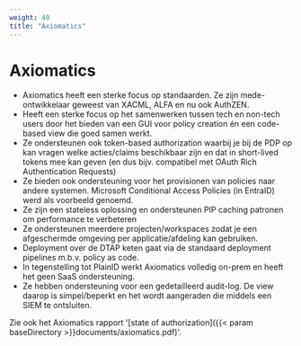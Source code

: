 ```yaml
---
weight: 40
title: "Axiomatics"
---
```


# Axiomatics

- Axiomatics heeft een sterke focus op standaarden. Ze zijn mede-ontwikkelaar geweest van XACML, ALFA en nu ook AuthZEN.
- Heeft een sterke focus op het samenwerken tussen tech en non-tech users door het bieden van een GUI voor policy creation én een code-based view die goed samen werkt.
- Ze ondersteunen ook token-based authorization waarbij je bij de PDP op kan vragen welke acties/claims beschikbaar zijn en dat in short-lived tokens mee kan geven (en dus bijv. compatibel met OAuth Rich Authentication Requests)
- Ze bieden ook ondersteuning voor het provisionen van policies naar andere systemen. Microsoft Conditional Access Policies (in EntraID) werd als voorbeeld genoemd.
- Ze zijn een stateless oplossing en ondersteunen PIP caching patronen om performance te verbeteren
- Ze ondersteunen meerdere projecten/workspaces zodat je een afgeschermde omgeving per applicatie/afdeling kan gebruiken.
- Deployment over de DTAP keten gaat via de standaard deployment pipelines m.b.v. policy as code.
- In tegenstelling tot PlainID werkt Axiomatics volledig on-prem en heeft het geen SaaS ondersteuning.
- Ze hebben ondersteuning voor een gedetailleerd audit-log. De view daarop is simpel/beperkt en het wordt aangeraden die middels een SIEM te ontsluiten.

Zie ook het Axiomatics rapport '[state of authorization]({{< param baseDirectory >}}documents/axiomatics.pdf)'.